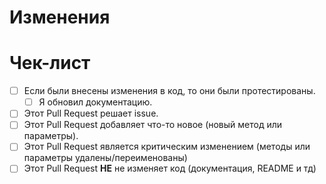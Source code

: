 # Изменения
<!-- Кратко опишите изменения -->
<!-- внутрь <!-- ничего писать не нужно (это комменты) -->

# Чек-лист
<!-- Поместите x внутри [ ], пример: [x] (между [] и x нет пробелов, также x - английский) -->

- [ ] Если были внесены изменения в код, то они были протестированы.
  - [ ] Я обновил документацию.
- [ ] Этот Pull Request решает issue.
- [ ] Этот Pull Request добавляет что-то новое (новый метод или параметры).
- [ ] Этот Pull Request является критическим изменением (методы или параметры удалены/переименованы)
- [ ] Этот Pull Request **НЕ** не изменяет код (документация, README и тд)

